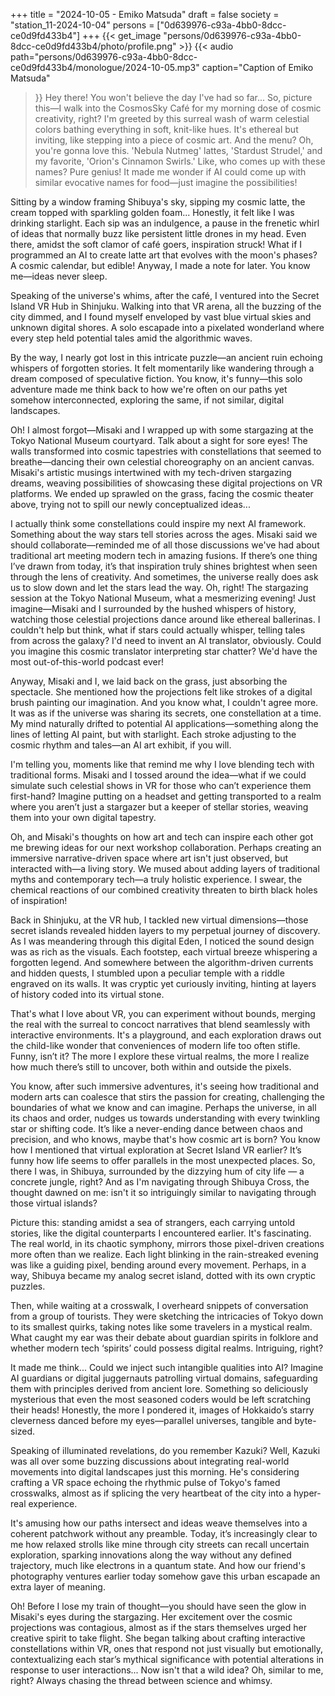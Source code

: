 +++
title = "2024-10-05 - Emiko Matsuda"
draft = false
society = "station_11-2024-10-04"
persons = ["0d639976-c93a-4bb0-8dcc-ce0d9fd433b4"]
+++
{{< get_image "persons/0d639976-c93a-4bb0-8dcc-ce0d9fd433b4/photo/profile.png" >}}
{{< audio
    path="persons/0d639976-c93a-4bb0-8dcc-ce0d9fd433b4/monologue/2024-10-05.mp3" 
    caption="Caption of Emiko Matsuda"
>}}
Hey there! You won't believe the day I've had so far...
So, picture this—I walk into the CosmosSky Café for my morning dose of cosmic creativity, right? I'm greeted by this surreal wash of warm celestial colors bathing everything in soft, knit-like hues. It's ethereal but inviting, like stepping into a piece of cosmic art. And the menu? Oh, you're gonna love this. 'Nebula Nutmeg' lattes, 'Stardust Strudel,' and my favorite, 'Orion's Cinnamon Swirls.' Like, who comes up with these names? Pure genius! It made me wonder if AI could come up with similar evocative names for food—just imagine the possibilities!

Sitting by a window framing Shibuya's sky, sipping my cosmic latte, the cream topped with sparkling golden foam... Honestly, it felt like I was drinking starlight. Each sip was an indulgence, a pause in the frenetic whirl of ideas that normally buzz like persistent little drones in my head. Even there, amidst the soft clamor of café goers, inspiration struck! What if I programmed an AI to create latte art that evolves with the moon's phases? A cosmic calendar, but edible! Anyway, I made a note for later. You know me—ideas never sleep.

Speaking of the universe's whims, after the café, I ventured into the Secret Island VR Hub in Shinjuku. Walking into that VR arena, all the buzzing of the city dimmed, and I found myself enveloped by vast blue virtual skies and unknown digital shores. A solo escapade into a pixelated wonderland where every step held potential tales amid the algorithmic waves.

By the way, I nearly got lost in this intricate puzzle—an ancient ruin echoing whispers of forgotten stories. It felt momentarily like wandering through a dream composed of speculative fiction. You know, it's funny—this solo adventure made me think back to how we're often on our paths yet somehow interconnected, exploring the same, if not similar, digital landscapes.

Oh! I almost forgot—Misaki and I wrapped up with some stargazing at the Tokyo National Museum courtyard. Talk about a sight for sore eyes! The walls transformed into cosmic tapestries with constellations that seemed to breathe—dancing their own celestial choreography on an ancient canvas. Misaki's artistic musings intertwined with my tech-driven stargazing dreams, weaving possibilities of showcasing these digital projections on VR platforms. We ended up sprawled on the grass, facing the cosmic theater above, trying not to spill our newly conceptualized ideas...

I actually think some constellations could inspire my next AI framework. Something about the way stars tell stories across the ages. Misaki said we should collaborate—reminded me of all those discussions we've had about traditional art meeting modern tech in amazing fusions. If there’s one thing I’ve drawn from today, it’s that inspiration truly shines brightest when seen through the lens of creativity. And sometimes, the universe really does ask us to slow down and let the stars lead the way.
Oh, right! The stargazing session at the Tokyo National Museum, what a mesmerizing evening! Just imagine—Misaki and I surrounded by the hushed whispers of history, watching those celestial projections dance around like ethereal ballerinas. I couldn't help but think, what if stars could actually whisper, telling tales from across the galaxy? I'd need to invent an AI translator, obviously. Could you imagine this cosmic translator interpreting star chatter? We'd have the most out-of-this-world podcast ever!

Anyway, Misaki and I, we laid back on the grass, just absorbing the spectacle. She mentioned how the projections felt like strokes of a digital brush painting our imagination. And you know what, I couldn't agree more. It was as if the universe was sharing its secrets, one constellation at a time. My mind naturally drifted to potential AI applications—something along the lines of letting AI paint, but with starlight. Each stroke adjusting to the cosmic rhythm and tales—an AI art exhibit, if you will.

I'm telling you, moments like that remind me why I love blending tech with traditional forms. Misaki and I tossed around the idea—what if we could simulate such celestial shows in VR for those who can’t experience them first-hand? Imagine putting on a headset and getting transported to a realm where you aren’t just a stargazer but a keeper of stellar stories, weaving them into your own digital tapestry.

Oh, and Misaki's thoughts on how art and tech can inspire each other got me brewing ideas for our next workshop collaboration. Perhaps creating an immersive narrative-driven space where art isn't just observed, but interacted with—a living story. We mused about adding layers of traditional myths and contemporary tech—a truly holistic experience. I swear, the chemical reactions of our combined creativity threaten to birth black holes of inspiration!

Back in Shinjuku, at the VR hub, I tackled new virtual dimensions—those secret islands revealed hidden layers to my perpetual journey of discovery. As I was meandering through this digital Eden, I noticed the sound design was as rich as the visuals. Each footstep, each virtual breeze whispering a forgotten legend. And somewhere between the algorithm-driven currents and hidden quests, I stumbled upon a peculiar temple with a riddle engraved on its walls. It was cryptic yet curiously inviting, hinting at layers of history coded into its virtual stone.

That's what I love about VR, you can experiment without bounds, merging the real with the surreal to concoct narratives that blend seamlessly with interactive environments. It's a playground, and each exploration draws out the child-like wonder that conveniences of modern life too often stifle. Funny, isn’t it? The more I explore these virtual realms, the more I realize how much there’s still to uncover, both within and outside the pixels.

You know, after such immersive adventures, it's seeing how traditional and modern arts can coalesce that stirs the passion for creating, challenging the boundaries of what we know and can imagine. Perhaps the universe, in all its chaos and order, nudges us towards understanding with every twinkling star or shifting code. It’s like a never-ending dance between chaos and precision, and who knows, maybe that's how cosmic art is born?
You know how I mentioned that virtual exploration at Secret Island VR earlier? It’s funny how life seems to offer parallels in the most unexpected places. So, there I was, in Shibuya, surrounded by the dizzying hum of city life — a concrete jungle, right? And as I'm navigating through Shibuya Cross, the thought dawned on me: isn't it so intriguingly similar to navigating through those virtual islands?

Picture this: standing amidst a sea of strangers, each carrying untold stories, like the digital counterparts I encountered earlier. It's fascinating. The real world, in its chaotic symphony, mirrors those pixel-driven creations more often than we realize. Each light blinking in the rain-streaked evening was like a guiding pixel, bending around every movement. Perhaps, in a way, Shibuya became my analog secret island, dotted with its own cryptic puzzles.

Then, while waiting at a crosswalk, I overheard snippets of conversation from a group of tourists. They were sketching the intricacies of Tokyo down to its smallest quirks, taking notes like some travelers in a mystical realm. What caught my ear was their debate about guardian spirits in folklore and whether modern tech ‘spirits’ could possess digital realms. Intriguing, right?

It made me think... Could we inject such intangible qualities into AI? Imagine AI guardians or digital juggernauts patrolling virtual domains, safeguarding them with principles derived from ancient lore. Something so deliciously mysterious that even the most seasoned coders would be left scratching their heads! Honestly, the more I pondered it, images of Hokkaido’s starry cleverness danced before my eyes—parallel universes, tangible and byte-sized.

Speaking of illuminated revelations, do you remember Kazuki? Well, Kazuki was all over some buzzing discussions about integrating real-world movements into digital landscapes just this morning. He's considering crafting a VR space echoing the rhythmic pulse of Tokyo's famed crosswalks, almost as if splicing the very heartbeat of the city into a hyper-real experience.

It's amusing how our paths intersect and ideas weave themselves into a coherent patchwork without any preamble. Today, it’s increasingly clear to me how relaxed strolls like mine through city streets can recall uncertain exploration, sparking innovations along the way without any defined trajectory, much like electrons in a quantum state. And how our friend's photography ventures earlier today somehow gave this urban escapade an extra layer of meaning.

Oh! Before I lose my train of thought—you should have seen the glow in Misaki's eyes during the stargazing. Her excitement over the cosmic projections was contagious, almost as if the stars themselves urged her creative spirit to take flight. She began talking about crafting interactive constellations within VR, ones that respond not just visually but emotionally, contextualizing each star’s mythical significance with potential alterations in response to user interactions... Now isn't that a wild idea?
Oh, similar to me, right? Always chasing the thread between science and whimsy.

